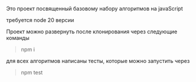 Это проект посвященный базовому набору алгоритмов на javaScript

требуется node 20 версии

Проект можно развернуть после клонирования через следующие команды 

>npm i

для всех алгоритмов написаны тесты, которые можно запустить через

>npm test



